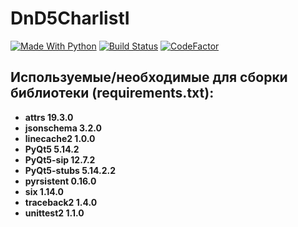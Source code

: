 # DnD5CharlistI
[![Made With Python](https://camo.githubusercontent.com/66bcc473eef72296e18309e55791f886004574cb/68747470733a2f2f696d672e736869656c64732e696f2f62616467652f4d616465253230776974682d507974686f6e2d2532334646443234323f6c6f676f3d707974686f6e266c6f676f436f6c6f723d7768697465)](https://www.python.org/)
[![Build Status](https://travis-ci.org/MangriMen/DnD5CharlistI.svg?branch=master)](https://travis-ci.org/MangriMen/DnD5CharlistI)
[![CodeFactor](https://www.codefactor.io/repository/github/mangrimen/dnd5charlisti/badge/master)](https://www.codefactor.io/repository/github/mangrimen/dnd5charlisti/overview/master)

## Используемые/необходимые для сборки библиотеки (requirements.txt):
* **attrs 19.3.0**
* **jsonschema 3.2.0**
* **linecache2 1.0.0**
* **PyQt5 5.14.2**
* **PyQt5-sip 12.7.2**
* **PyQt5-stubs 5.14.2.2**
* **pyrsistent 0.16.0**
* **six 1.14.0**
* **traceback2 1.4.0**
* **unittest2 1.1.0**
